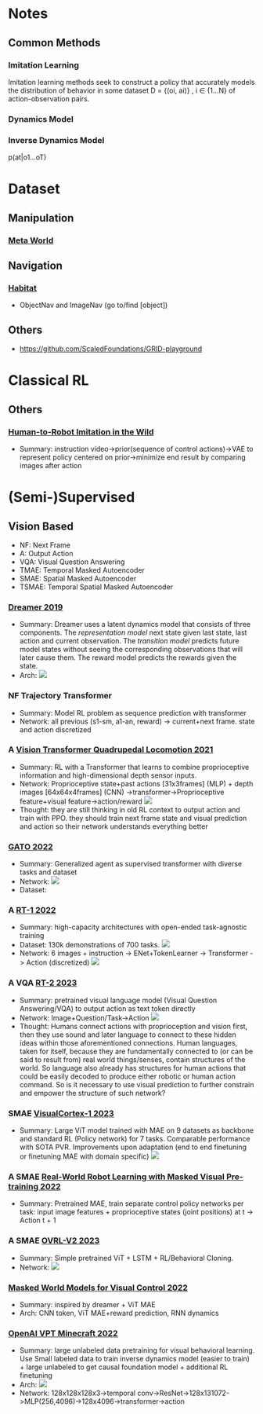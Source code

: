 # Notes
## Common Methods
### Imitation Learning
Imitation learning methods seek to construct a policy that accurately models the distribution of behavior in some dataset D = {(oi, ai)} , i ∈ {1...N} of action-observation pairs.

### Dynamics Model

### Inverse Dynamics Model
p(at|o1...oT)

# Dataset
## Manipulation
### [Meta World](https://meta-world.github.io/)

## Navigation
### [Habitat](https://aihabitat.org/)
- ObjectNav and ImageNav (go to/find [object])

## Others
- https://github.com/ScaledFoundations/GRID-playground

# Classical RL
## Others
### [Human-to-Robot Imitation in the Wild]()
- Summary: instruction video->prior(sequence of control actions)->VAE to represent policy centered on prior->minimize end result by comparing images after action

# (Semi-)Supervised
## Vision Based
- NF: Next Frame
- A: Output Action
- VQA: Visual Question Answering
- TMAE: Temporal Masked Autoencoder
- SMAE: Spatial Masked Autoencoder
- TSMAE: Temporal Spatial Masked Autoencoder

### [Dreamer 2019](https://arxiv.org/pdf/1912.01603.pdf)
- Summary: Dreamer uses a latent dynamics model that consists of three components. The
*representation model* next state given last state, last action and current observation. The
*transition model* predicts future model states without seeing the corresponding observations that will later cause them. The reward model predicts the rewards given the state.
- Arch: ![](/images/dreamer.png)

### NF Trajectory Transformer
- Summary: Model RL problem as sequence prediction with transformer
- Network: all previous (s1-sm, a1-an, reward) -> current+next frame. state and action discretized

### A [Vision Transformer Quadrupedal Locomotion 2021](https://arxiv.org/pdf/2107.03996.pdf)
- Summary: RL with a Transformer that learns to combine proprioceptive information and high-dimensional depth sensor inputs.
- Network: Proprioceptive state+past actions [31x3frames] (MLP) + depth images [64x64x4frames] (CNN) ->transformer->Proprioceptive feature+visual feature->action/reward
![](/images/vision-t-locomotion.png)
- Thought: they are still thinking in old RL context to output action and train with PPO. they should train next frame state and visual prediction and action so their network understands everything better

### [GATO 2022]()
- Summary: Generalized agent as supervised transformer with diverse tasks and dataset
- Network: ![](/images/gato.png)
- Dataset:

### A [RT-1 2022]()
- Summary: high-capacity architectures with open-ended task-agnostic training
- Dataset: 130k demonstrations of 700 tasks. ![](/images/rt-1-data.png)
- Network: 6 images + instruction -> ENet+TokenLearner -> Transformer -> Action (discretized)
![](/images/rt-1.png)

### A VQA [RT-2 2023]()
- Summary: pretrained visual language model (Visual Question Answering/VQA) to output action as text token directly
- Network: Image+Question/Task->Action ![](/images/rt-2.png)
- Thought: Humans connect actions with proprioception and vision first, then they use sound and later language to connect to these hidden ideas within those aforementioned connections. Human languages, taken for itself, because they are fundamentally connected to (or can be said to result from) real world things/senses, contain structures of the world. So language also already has structures for human actions that could be easily decoded to produce either robotic or human action command. So is it necessary to use visual prediction to further constrain and empower the structure of such network? 

### SMAE [VisualCortex-1 2023]()
- Summary: Large ViT model trained with MAE on 9 datasets as backbone and standard RL (Policy network) for 7 tasks. Comparable performance with SOTA PVR. Improvements upon adaptation (end to end finetuning or finetuning MAE with domain specific)
![](/images/vc-1.png)

### A SMAE [Real-World Robot Learning with Masked Visual Pre-training 2022](https://arxiv.org/pdf/2210.03109.pdf)
- Summary: Pretrained MAE, train separate control policy networks per task: input image features + proprioceptive states (joint positions) at t -> Action t + 1

### A SMAE [OVRL-V2 2023](https://arxiv.org/pdf/2303.07798.pdf)
- Summary: Simple pretrained ViT + LSTM + RL/Behavioral Cloning. 
- Network: ![](/images/OVRL.png)

### [Masked World Models for Visual Control 2022](https://proceedings.mlr.press/v205/seo23a/seo23a.pdf)
- Summary: inspired by dreamer + ViT MAE
- Arch: CNN token, ViT MAE+reward prediction, RNN dynamics

### [OpenAI VPT Minecraft 2022](https://openai.com/research/vpt)
- Summary: large unlabeled data pretraining for visual behavioral learning. Use Small labeled data to train inverse dynamics model (easier to train) + large unlabeled to get causal foundation model + additional RL finetuning 
- Arch: ![](/images/oa-vpt.png)
- Network: 128x128x128x3->temporal conv->ResNet->128x131072->MLP(256,4096)->128x4096->transformer->action